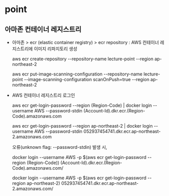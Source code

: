 # point

## 아마존 컨테이너 레지스트리
  - 아마존 > ecr (elastic container registry) > ecr repository : AWS 컨테이너 레지스트리에 이미지 리파지토리 생성

    aws ecr create-repository --repository-name lecture-point --region ap-northeast-2

    aws ecr put-image-scanning-configuration --repository-name lecture-point --image-scanning-configuration scanOnPush=true --region ap-northeast-2
    
  - AWS 컨테이너 레지스트리 로그인
  
    aws ecr get-login-password --region (Region-Code) | docker login --username AWS --password-stdin (Account-Id).dkr.ecr.(Region-Code).amazonaws.com
    
    aws ecr get-login-password --region ap-northeast-2 | docker login --username AWS --password-stdin 052937454741.dkr.ecr.ap-northeast-2.amazonaws.com

    오류(unknown flag: --password-stdin) 발생 시,
      
      docker login --username AWS -p $(aws ecr get-login-password --region (Region-Code)) (Account-Id).dkr.ecr.(Region-Code).amazonaws.com/
      
      docker login --username AWS -p $(aws ecr get-login-password --region ap-northeast-2) 052937454741.dkr.ecr.ap-northeast-2.amazonaws.com/
      
      




